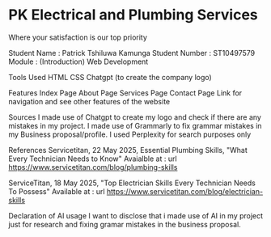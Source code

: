 # PK Electrical and Plumbing Services
Where your satisfaction is our top priority

Student Name : Patrick Tshiluwa Kamunga
Student Number : ST10497579
Module : (Introduction) Web Development

Tools Used
HTML
CSS
Chatgpt (to create the company logo)

Features
Index Page
About Page
Services Page
Contact Page
Link for navigation and see other features of the website 

Sources 
I made use of Chatgpt to create my logo and check if there are any mistakes in my project.
I made use of Grammarly to fix grammar mistakes in my Business proposal/profile.
I used Perplexity for search purposes only

References 
Servicetitan, 22 May 2025, Essential Plumbing Skills, "What Every Technician Needs to Know"
Avaialble at : url https://www.servicetitan.com/blog/plumbing-skills

ServiceTitan, 18 May 2025, "Top Electrician Skills Every Technician Needs To Possess"
Available at : url https://www.servicetitan.com/blog/electrician-skills

Declaration of AI usage 
I want to disclose that i made use of AI in my project just for research and fixing gramar mistakes in the business proposal.
